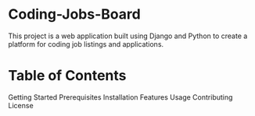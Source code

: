 # Coding-Jobs-Board
  This project is a web application built using Django and Python to create a platform for coding job listings and applications.

# Table of Contents
Getting Started
  Prerequisites
  Installation
Features
Usage
Contributing
License
